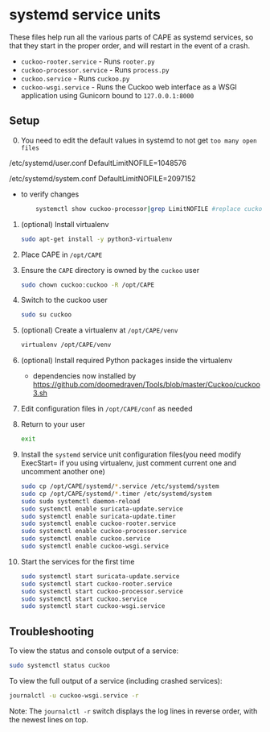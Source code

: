 # systemd service units

These files help run all the various parts of CAPE as systemd services, so that they start in the proper order, and will restart in the event of a crash.

- `cuckoo-rooter.service` - Runs `rooter.py`
- `cuckoo-processor.service` - Runs `process.py`
- `cuckoo.service` - Runs `cuckoo.py`
- `cuckoo-wsgi.service` - Runs the Cuckoo web interface as a WSGI application using Gunicorn bound to `127.0.0.1:8000`

## Setup
0. You need to edit the default values in systemd to not get `too many open files`

/etc/systemd/user.conf
    DefaultLimitNOFILE=1048576

/etc/systemd/system.conf
    DefaultLimitNOFILE=2097152

* to verify changes 
    ```bash 
        systemctl show cuckoo-processor|grep LimitNOFILE #replace cuckoo-processor with another systemd daemon after install them all
    ```

1. (optional) Install virtualenv

   ```bash
   sudo apt-get install -y python3-virtualenv
   ```

2. Place CAPE in `/opt/CAPE`
3. Ensure the `CAPE` directory is owned by the `cuckoo` user

    ```bash
    sudo chown cuckoo:cuckoo -R /opt/CAPE
    ```

4. Switch to the cuckoo user

    ```bash
    sudo su cuckoo
    ```

5. (optional) Create a virtualenv at `/opt/CAPE/venv`

    ```bash
    virtualenv /opt/CAPE/venv
    ```

6. (optional) Install required Python packages inside the virtualenv
    * dependencies now installed by https://github.com/doomedraven/Tools/blob/master/Cuckoo/cuckoo3.sh

7. Edit configuration files in `/opt/CAPE/conf` as needed
8. Return to your user

    ```bash
    exit
    ```

9. Install the `systemd` service unit configuration files(you need modify ExecStart= if you using virtualenv, just comment current one and uncomment another one)

    ```bash
    sudo cp /opt/CAPE/systemd/*.service /etc/systemd/system
    sudo cp /opt/CAPE/systemd/*.timer /etc/systemd/system
    sudo sudo systemctl daemon-reload
    sudo systemctl enable suricata-update.service
    sudo systemctl enable suricata-update.timer
    sudo systemctl enable cuckoo-rooter.service
    sudo systemctl enable cuckoo-processor.service
    sudo systemctl enable cuckoo.service
    sudo systemctl enable cuckoo-wsgi.service
    ```

10. Start the services for the first time

    ```bash
    sudo systemctl start suricata-update.service
    sudo systemctl start cuckoo-rooter.service
    sudo systemctl start cuckoo-processor.service
    sudo systemctl start cuckoo.service
    sudo systemctl start cuckoo-wsgi.service
    ```

## Troubleshooting

To view the status and console output of a service:

```bash
sudo systemctl status cuckoo
```

To view the full output of a service (including crashed services):

```bash
journalctl -u cuckoo-wsgi.service -r
```

Note: The `journalctl -r` switch displays the log lines in reverse order, with the newest lines on top.
